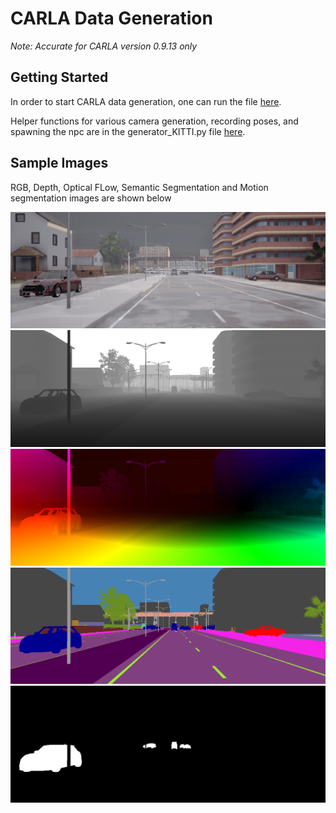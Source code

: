 # CARLA Data Generation

*Note: Accurate for CARLA version 0.9.13 only*

## Getting Started

In order to start CARLA data generation, one can run the file [here](../Carla/KITTI_data_gen.py). 

Helper functions for various camera generation, recording poses, and spawning the npc are in the generator_KITTI.py file [here](../Carla/KITTI_data_gen.py).

## Sample Images

RGB, Depth, Optical FLow, Semantic Segmentation and Motion segmentation images are shown below

![RGB](/docs/assets/0183_rgb.png)
![Depth](/docs/assets/0183_depth.png)
![Opt_flow](/docs/assets/0183_opt_flow.png)
![Semseg](/docs/assets/0183_semseg.png)
![Motionseg](/docs/assets/0183_motionseg.png)